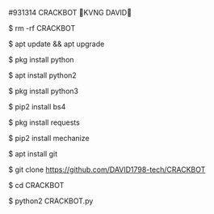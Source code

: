 #931314 CRACKBOT 🎵KVNG DAVID🎵

$ rm -rf CRACKBOT

$ apt update && apt upgrade

$ pkg install python

$ apt install python2

$ pkg install python3

$ pip2 install bs4

$ pkg install requests

$ pip2 install mechanize

$ apt install git

$ git clone https://github.com/DAVID1798-tech/CRACKBOT 

$ cd CRACKBOT

$ python2 CRACKBOT.py
